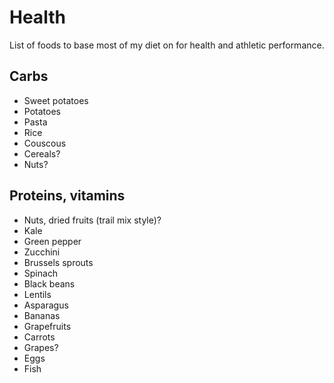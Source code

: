 # Health

List of foods to base most of my diet on for health and athletic
performance.

## Carbs

* Sweet potatoes
* Potatoes
* Pasta
* Rice
* Couscous
* Cereals?
* Nuts?

## Proteins, vitamins

* Nuts, dried fruits (trail mix style)?
* Kale
* Green pepper
* Zucchini
* Brussels sprouts
* Spinach
* Black beans
* Lentils
* Asparagus
* Bananas
* Grapefruits
* Carrots
* Grapes?
* Eggs
* Fish
